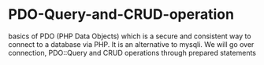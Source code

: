 # PDO-Query-and-CRUD-operation

basics of PDO (PHP Data Objects) which is a secure and consistent way to connect to a database via PHP. 
It is an alternative to mysqli. 
We will go over connection, PDO::Query and CRUD operations through prepared statements

